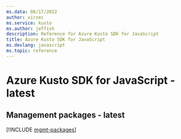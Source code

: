 ```yaml
---
ms.data: 08/17/2022
author: xirzec
ms.service: kusto
ms.author: jeffish
description: Reference for Azure Kusto SDK for JavaScript
title: Azure Kusto SDK for JavaScript
ms.devlang: javascript
ms.topic: reference
---
```

# Azure Kusto SDK for JavaScript - latest

## Management packages - latest
[!INCLUDE [mgmt-packages](kusto-mgmt-index.md)]